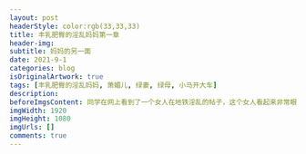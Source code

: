 ```yaml
---
layout: post
headerStyle: color:rgb(33,33,33)
title: 丰乳肥臀的淫乱妈妈第一章
header-img:
subtitle: 妈妈的另一面
date: 2021-9-1
categories: blog
isOriginalArtwork: true
tags: [丰乳肥臀的淫乱妈妈, 萧媚儿, 绿妻, 绿母, 小马开大车]
description:
beforeImgsContent: 同学在网上看到了一个女人在地铁淫乱的帖子，这个女人看起来非常眼熟。恰逢当晚爸爸妈妈再次出门，为了确认，我追踪爸爸妈妈来到地铁，没想到一直以来温柔美丽的女神妈妈，背后竟然是如此淫荡的女人……
imgWidth: 1920
imgHeight: 1080
imgUrls: []
comments: true
---
```

